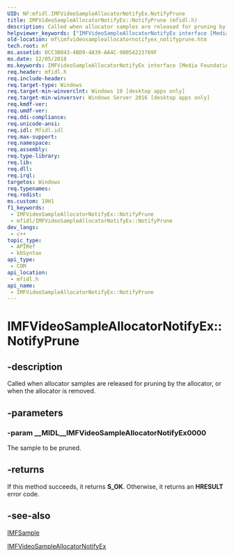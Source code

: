 ```yaml
---
UID: NF:mfidl.IMFVideoSampleAllocatorNotifyEx.NotifyPrune
title: IMFVideoSampleAllocatorNotifyEx::NotifyPrune (mfidl.h)
description: Called when allocator samples are released for pruning by the allocator, or when the allocator is removed.
helpviewer_keywords: ["IMFVideoSampleAllocatorNotifyEx interface [Media Foundation]","NotifyPrune method","IMFVideoSampleAllocatorNotifyEx.NotifyPrune","IMFVideoSampleAllocatorNotifyEx::NotifyPrune","NotifyPrune","NotifyPrune method [Media Foundation]","NotifyPrune method [Media Foundation]","IMFVideoSampleAllocatorNotifyEx interface","mf.imfvideosampleallocatornotifyex_notifyprune","mfidl/IMFVideoSampleAllocatorNotifyEx::NotifyPrune"]
old-location: mf\imfvideosampleallocatornotifyex_notifyprune.htm
tech.root: mf
ms.assetid: DCC3B043-4BD9-4A39-AA4C-98054223769F
ms.date: 12/05/2018
ms.keywords: IMFVideoSampleAllocatorNotifyEx interface [Media Foundation],NotifyPrune method, IMFVideoSampleAllocatorNotifyEx.NotifyPrune, IMFVideoSampleAllocatorNotifyEx::NotifyPrune, NotifyPrune, NotifyPrune method [Media Foundation], NotifyPrune method [Media Foundation],IMFVideoSampleAllocatorNotifyEx interface, mf.imfvideosampleallocatornotifyex_notifyprune, mfidl/IMFVideoSampleAllocatorNotifyEx::NotifyPrune
req.header: mfidl.h
req.include-header: 
req.target-type: Windows
req.target-min-winverclnt: Windows 10 [desktop apps only]
req.target-min-winversvr: Windows Server 2016 [desktop apps only]
req.kmdf-ver: 
req.umdf-ver: 
req.ddi-compliance: 
req.unicode-ansi: 
req.idl: Mfidl.idl
req.max-support: 
req.namespace: 
req.assembly: 
req.type-library: 
req.lib: 
req.dll: 
req.irql: 
targetos: Windows
req.typenames: 
req.redist: 
ms.custom: 19H1
f1_keywords:
 - IMFVideoSampleAllocatorNotifyEx::NotifyPrune
 - mfidl/IMFVideoSampleAllocatorNotifyEx::NotifyPrune
dev_langs:
 - c++
topic_type:
 - APIRef
 - kbSyntax
api_type:
 - COM
api_location:
 - mfidl.h
api_name:
 - IMFVideoSampleAllocatorNotifyEx::NotifyPrune
---
```


# IMFVideoSampleAllocatorNotifyEx::NotifyPrune


## -description

Called when allocator samples are released for pruning by the allocator, or when the allocator is removed.

## -parameters

### -param __MIDL__IMFVideoSampleAllocatorNotifyEx0000

The sample to be pruned.

## -returns

If this method succeeds, it returns <b xmlns:loc="http://microsoft.com/wdcml/l10n">S_OK</b>. Otherwise, it returns an <b xmlns:loc="http://microsoft.com/wdcml/l10n">HRESULT</b> error code.

## -see-also

<a href="/windows/desktop/api/mfobjects/nn-mfobjects-imfsample">IMFSample</a>



<a href="/windows/desktop/api/mfidl/nn-mfidl-imfvideosampleallocatornotifyex">IMFVideoSampleAllocatorNotifyEx</a>

